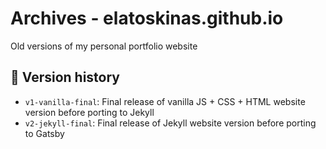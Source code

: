 # Archives - elatoskinas.github.io
Old versions of my personal portfolio website

## 📜 Version history

- `v1-vanilla-final`: Final release of vanilla JS + CSS + HTML website version before porting to Jekyll
- `v2-jekyll-final`: Final release of Jekyll website version before porting to Gatsby
